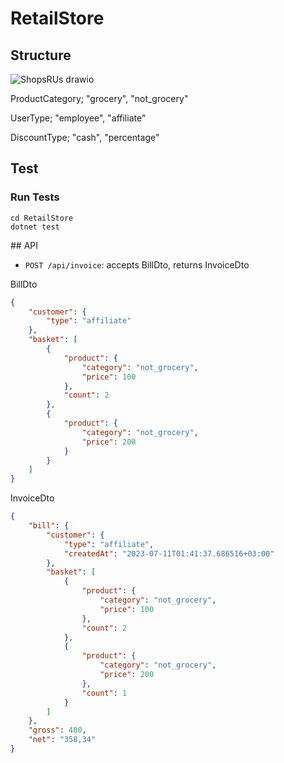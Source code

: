 # RetailStore

## Structure

![ShopsRUs drawio](https://github.com/ybalcin/RetailStore/assets/47143192/b4c009a5-edab-4fe4-926f-027dedeba7cb)

ProductCategory;
"grocery",
"not_grocery"

UserType;
"employee",
"affiliate"

DiscountType;
"cash",
"percentage"

## Test

### Run Tests
```shell
cd RetailStore
dotnet test
```

## API

* `POST /api/invoice`: accepts BillDto, returns InvoiceDto

BillDto
```json
{
    "customer": {
        "type": "affiliate"
    },
    "basket": [
        {
            "product": {
                "category": "not_grocery",
                "price": 100
            },
            "count": 2
        },
        {
            "product": {
                "category": "not_grocery",
                "price": 200
            }
        }
    ]
}
```

InvoiceDto
```json
{
    "bill": {
        "customer": {
            "type": "affiliate",
            "createdAt": "2023-07-11T01:41:37.686516+03:00"
        },
        "basket": [
            {
                "product": {
                    "category": "not_grocery",
                    "price": 100
                },
                "count": 2
            },
            {
                "product": {
                    "category": "not_grocery",
                    "price": 200
                },
                "count": 1
            }
        ]
    },
    "gross": 400,
    "net": "358,34"
}
```
